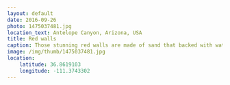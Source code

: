 ```yaml
---
layout: default
date: 2016-09-26
photo: 1475037481.jpg
location_text: Antelope Canyon, Arizona, USA
title: Red walls
caption: Those stunning red walls are made of sand that backed with water and very hot temperatures. Of course, this happened in million of years!
image: /img/thumb/1475037481.jpg
location:
    latitude: 36.8619103
    longitude: -111.3743302
---
```

